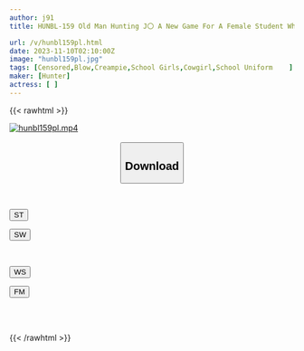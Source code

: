 ```yaml
---
author: j91
title: HUNBL-159 Old Man Hunting J〇 A New Game For A Female Student Who Has Too Much Free Time

url: /v/hunbl159pl.html
date: 2023-11-10T02:10:00Z
image: "hunbl159pl.jpg"
tags: [Censored,Blow,Creampie,School Girls,Cowgirl,School Uniform	 ]
maker: [Hunter]
actress: [ ]
---
```



{{< rawhtml >}}

<div class="video" data-videoid="DGyo9ppXaOUkozy">
    <a href="javascript:;">
        <img src="https://my.j91.asia/v/hunbl159pl.jpg" width="WIDTH" height="HEIGHT" alt="hunbl159pl.mp4" loading="lazy">
    </a>
</div>

<script type="text/javascript" src="https://j91.asia/asset/on-demand-st.js"></script>

<br>
  <link rel="stylesheet" href="https://j91.asia/asset/bs5.css">
  
  <center>
  <button class="btn btn-primary" type="button" data-bs-toggle="collapse" data-bs-target=".multi-collapse" aria-expanded="false" aria-controls="multiCollapseExample1 multiCollapseExample2"><h2>Download</h2></button></center>
</p>
<div class="row">
  <div class="col">
    <div class="collapse multi-collapse" id="multiCollapseExample1">
      <div class="card card-body">
	      	      <br>
<div class="buttons">  
<p><a href="https://streamtape.to/v/DGyo9ppXaOUkozy" target="_blank"><button class="btn-hover color-3"><i class="fa fa-download"></i> ST</button></a></p>
<p><a href="https://sfastwish.com/6mjfegf77a9l" target="_blank"><button class="btn-hover color-2"><i class="fa fa-download"></i> SW</button></a></p></div>
    </div>
  </div>
</div>
  <div class="col">
    <div class="collapse multi-collapse" id="multiCollapseExample2">
      <div class="card card-body">
	      <br>
<div class="buttons">
<p><a href="javascript:;" target="_blank"><button class="btn-hover color-9"><i class="fa fa-download"></i> WS</button></a></p>
<p><a href="javascript:;" target="_blank"><button class="btn-hover color-8"><i class="fa fa-download"></i> FM</button></a></p></div>
<br><br>
      </div>
    </div>
  </div>
</div>

{{< /rawhtml >}}
